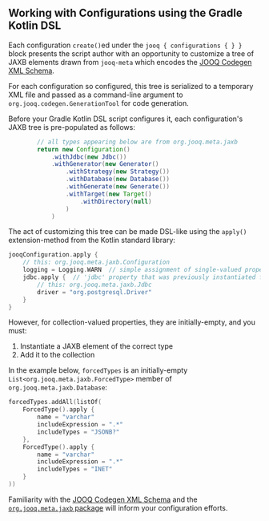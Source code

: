 ## Working with Configurations using the Gradle Kotlin DSL

Each configuration `create()`ed under the `jooq { configurations { } }` block presents the script author with an opportunity to customize a tree of JAXB elements drawn
from `jooq-meta` which encodes the [JOOQ Codegen XML Schema](https://www.jooq.org/xsd/jooq-codegen-3.16.0.xsd).

For each configuration so configured, this tree is serialized to a temporary XML file and passed as a command-line argument to `org.jooq.codegen.GenerationTool` for code
generation.

Before your Gradle Kotlin DSL script configures it, each configuration's JAXB tree is pre-populated as follows:

```groovy
        // all types appearing below are from org.jooq.meta.jaxb
        return new Configuration()
            .withJdbc(new Jdbc())
            .withGenerator(new Generator()
                .withStrategy(new Strategy())
                .withDatabase(new Database())
                .withGenerate(new Generate())
                .withTarget(new Target()
                    .withDirectory(null)
                )
            )
```

The act of customizing this tree can be made DSL-like using the `apply()` extension-method from the Kotlin standard library:

```kotlin
jooqConfiguration.apply {
    // this: org.jooq.meta.jaxb.Configuration
    logging = Logging.WARN  // simple assignment of single-valued property of o.j.m.j.Configuration
    jdbc.apply {  // 'jdbc' property that was previously instantiated for you
        // this: org.jooq.meta.jaxb.Jdbc
        driver = "org.postgresql.Driver"
    }
}
```

However, for collection-valued properties, they are initially-empty, and you must:

1. Instantiate a JAXB element of the correct type
2. Add it to the collection

In the example below, `forcedTypes` is an initially-empty `List<org.jooq.meta.jaxb.ForcedType>` member of `org.jooq.meta.jaxb.Database`:

```kotlin
forcedTypes.addAll(listOf(
    ForcedType().apply {
        name = "varchar"
        includeExpression = ".*"
        includeTypes = "JSONB?"
    },
    ForcedType().apply {
        name = "varchar"
        includeExpression = ".*"
        includeTypes = "INET"
    }
))
```

Familiarity with the [JOOQ Codegen XML Schema](https://www.jooq.org/xsd/jooq-codegen-3.16.0.xsd) and
the [`org.jooq.meta.jaxb` package](https://github.com/jOOQ/jOOQ/blob/version-3.16.12/jOOQ-meta/src/main/java/org/jooq/meta/jaxb)
will inform your configuration efforts.
